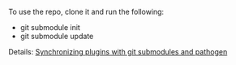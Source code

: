 To use the repo, clone it and run the following:


  * git submodule init
  * git submodule update

Details: [Synchronizing plugins with git submodules and pathogen](http://vimcasts.org/episodes/synchronizing-plugins-with-git-submodules-and-pathogen)
